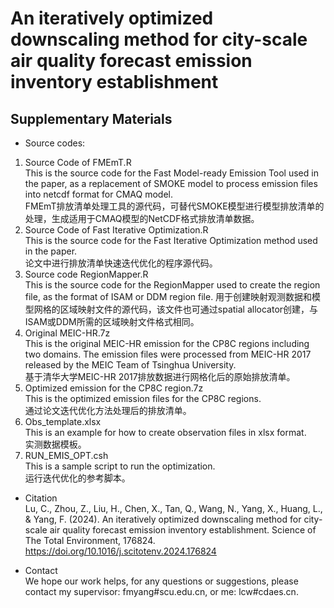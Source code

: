 # An iteratively optimized downscaling method for city-scale air quality forecast emission inventory establishment
## Supplementary Materials

* Source codes:
1. Source Code of FMEmT.R  
This is the source code for the Fast Model-ready Emission Tool used in the paper, as a replacement of SMOKE model to process emission files into netcdf format for CMAQ model.  
FMEmT排放清单处理工具的源代码，可替代SMOKE模型进行模型排放清单的处理，生成适用于CMAQ模型的NetCDF格式排放清单数据。  
2. Source Code of Fast Iterative Optimization.R  
This is the source code for the Fast Iterative Optimization method used in the paper.  
论文中进行排放清单快速迭代优化的程序源代码。  
3. Source code RegionMapper.R  
This is the source code for the RegionMapper used to create the region file, as the format of ISAM or DDM region file.
用于创建映射观测数据和模型网格的区域映射文件的源代码，该文件也可通过spatial allocator创建，与ISAM或DDM所需的区域映射文件格式相同。
4. Original MEIC-HR.7z  
This is the original MEIC-HR emission for the CP8C regions including two domains. The emission files were processed from MEIC-HR 2017 released by the MEIC Team of Tsinghua University.  
基于清华大学MEIC-HR 2017排放数据进行网格化后的原始排放清单。  
5. Optimized emission for the CP8C region.7z  
This is the optimized emission files for the CP8C regions.  
通过论文迭代优化方法处理后的排放清单。  
6. Obs_template.xlsx  
This is an example for how to create observation files in xlsx format.  
实测数据模板。
7. RUN_EMIS_OPT.csh  
This is a sample script to run the optimization.   
运行迭代优化的参考脚本。  
* Citation  
Lu, C., Zhou, Z., Liu, H., Chen, X., Tan, Q., Wang, N., Yang, X., Huang, L., & Yang, F. (2024). An iteratively optimized downscaling method for city-scale air quality forecast emission inventory establishment. Science of The Total Environment, 176824. https://doi.org/10.1016/j.scitotenv.2024.176824  

* Contact  
We hope our work helps, for any questions or suggestions, please contact my supervisor: fmyang#scu.edu.cn, or me: lcw#cdaes.cn.
